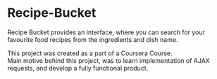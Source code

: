# Recipe-Bucket
Recipe Bucket provides an interface, where you can search for your favourite food recipes from the ingredients and dish name.

This project was created as a part of a Coursera Course. <br/>
Main motive behind this project, was to learn implementation of AJAX requests, and develop a fully functional product.
